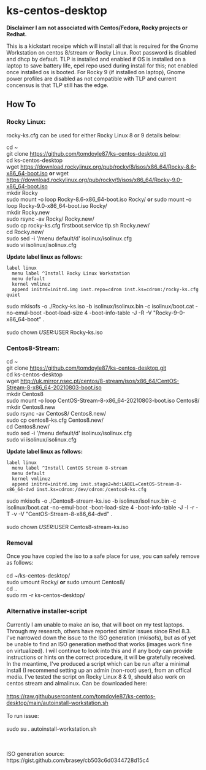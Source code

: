 #  ks-centos-desktop
**Disclaimer I am not associated with Centos/Fedora, Rocky projects or Redhat.**

This is a kickstart receipe which will install all that is required for the Gnome Workstation on centos 8/stream or Rocky Linux. Root password is disabled and dhcp by default. TLP is installed and enabled if OS is installed on a laptop to save battery life, epel repo used during install for this; not enabled once installed os is booted. For Rocky 9 (if installed on laptop), Gnome power profiles are disabled as not compatible with TLP and current concensus is that TLP still has the edge. 

## How To

### Rocky Linux:

rocky-ks.cfg can be used for either Rocky Linux 8 or 9 details below:<BR>
  
cd ~<BR> 
git clone https://github.com/tomdoyle87/ks-centos-desktop.git<BR>
cd ks-centos-desktop<BR>
wget https://download.rockylinux.org/pub/rocky/8/isos/x86_64/Rocky-8.6-x86_64-boot.iso **or** wget https://download.rockylinux.org/pub/rocky/9/isos/x86_64/Rocky-9.0-x86_64-boot.iso<BR>
mkdir Rocky<BR>
sudo mount -o loop Rocky-8.6-x86_64-boot.iso Rocky/ **or** sudo mount -o loop Rocky-9.0-x86_64-boot.iso Rocky/<BR> 
mkdir Rocky.new<BR>
sudo rsync -av Rocky/ Rocky.new/<BR>
sudo cp rocky-ks.cfg firstboot.service tlp.sh Rocky.new/<BR>
cd Rocky.new/<BR>
sudo sed -i '/menu default/d' isolinux/isolinux.cfg<BR>
sudo vi isolinux/isolinux.cfg

**Update label linux as follows:**

    label linux
      menu label ^Install Rocky Linux Workstation
      menu default 
      kernel vmlinuz
      append initrd=initrd.img inst.repo=cdrom inst.ks=cdrom:/rocky-ks.cfg quiet
 
sudo mkisofs -o ./Rocky-ks.iso -b isolinux/isolinux.bin -c isolinux/boot.cat -no-emul-boot -boot-load-size 4 -boot-info-table -J -R -V "Rocky-9-0-x86_64-boot" .<BR>
<BR>
sudo chown $USER:$USER Rocky-ks.iso

### Centos8-Stream:

cd ~<BR>
git clone https://github.com/tomdoyle87/ks-centos-desktop.git<BR>
cd ks-centos-desktop<BR>
wget http://uk.mirror.nsec.pt/centos/8-stream/isos/x86_64/CentOS-Stream-8-x86_64-20210803-boot.iso<BR>
mkdir Centos8<BR>
sudo mount -o loop CentOS-Stream-8-x86_64-20210803-boot.iso Centos8/<BR>
mkdir Centos8.new<BR>
sudo rsync -av Centos8/ Centos8.new/<BR>
sudo cp centos8-ks.cfg Centos8.new/<BR>
cd Centos8.new/<BR>
sudo sed -i '/menu default/d' isolinux/isolinux.cfg<BR>
sudo vi isolinux/isolinux.cfg

**Update label linux as follows:**

    label linux
      menu label ^Install CentOS Stream 8-stream
      menu default 
      kernel vmlinuz
      append initrd=initrd.img inst.stage2=hd:LABEL=CentOS-Stream-8-x86_64-dvd inst.ks=cdrom:/dev/cdrom:/centos8-ks.cfg

sudo mkisofs -o ./Centos8-stream-ks.iso -b isolinux/isolinux.bin -c isolinux/boot.cat -no-emul-boot -boot-load-size 4 -boot-info-table -J -l -r -T -v -V "CentOS-Stream-8-x86_64-dvd" .<BR>
<BR>
sudo chown $USER:$USER Centos8-stream-ks.iso<BR>

### Removal
Once you have copied the iso to a safe place for use, you can safely remove as follows:<BR>
<BR>
cd ~/ks-centos-desktop/<BR>
sudo umount Rocky/ **or** sudo umount Centos8/<BR>
cd ..<BR>
sudo rm -r ks-centos-desktop/<BR>

### Alternative installer-script
Currently I am unable to make an iso, that will boot on my test laptops. Through my research, others have reported similar issues since Rhel 8.3. I've narrowed down the issue to the ISO generation (mkisofs), but as of yet be unable to find an ISO generation method that works (images work fine on virtualized). I will continue to look into this and if any body can provide instructions or hints on the correct procedure, it will be gratefully received. In the meantime, I've produced a script which can be run after a minimal install (I recommend setting up an admin (non-root) user), from an offical media. I've tested the script on Rocky Linux 8 & 9, should also work on centos stream and almalinux. Can be downloaded here:<BR>
<BR>
https://raw.githubusercontent.com/tomdoyle87/ks-centos-desktop/main/autoinstall-workstation.sh
<BR>
<BR>
To run issue:<BR>
<BR>
sudo su
. autoinstall-workstation.sh

<BR>
<BR>
ISO generation source: https://gist.github.com/brasey/cb503c6d0344728d15c4
